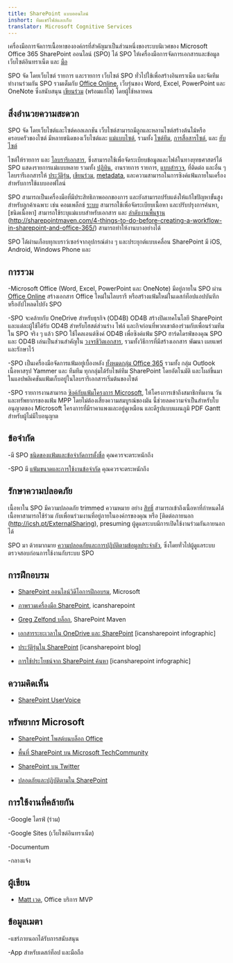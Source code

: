 ```yaml
---
title: SharePoint แบบออนไลน์
inshort: ทีมแชร์ไฟล์และเก็บ
translator: Microsoft Cognitive Services
---
```



เครื่องมือการจัดการเนื้อหาขององค์กรที่สำคัญมาเป็นส่วนหนึ่งของระบบนิเวศของ Microsoft Office 365 SharePoint ออนไลน์ (SPO) ได้ SPO ให้เครื่องมือการจัดการเอกสารและข้อมูล เว็บไซต์อินทราเน็ต และ [มือ](http://icsh.pt/HowToSPSearch)

SPO จัด โดยเว็บไซต์ รายการ และรายการ เว็บไซต์ SPO ทั่วไปใช้เพื่อสร้างอินทราเน็ต และจัดทีมทำงานร่วมกัน SPO รวมเต็มกับ [Office Online](https://technet.microsoft.com/en-us/library/word-online-service-description.aspx), เว็บรุ่นของ Word, Excel, PowerPoint และ OneNote ซึ่งสนับสนุน [เขียนร่วม](http://icsh.pt/CoAuthoring) (พร้อมแก้ไข) โดยผู้ใช้หลายคน

สิ่งอำนวยความสะดวก
---------

SPO จัด โดยเว็บไซต์และไซต์คอลเลกชัน เว็บไซต์สามารถมีลูกและหลานไซต์สร้างต้นไม้หรือครอบครัวของไซต์ มีหลายชนิดของเว็บไซต์และ [แม่แบบไซต์](https://support.office.com/en-us/article/Using-templates-to-create-different-kinds-of-SharePoint-sites-449eccec-ff99-4cf3-b62e-dcfee37e8da4), รวมทั้ง [ไซต์ทีม](https://support.office.com/en-us/article/what-is-a-sharepoint-team-site-75545757-36c3-46a7-beed-0aaa74f0401e), [การสื่อสารไซต์](https://support.office.com/en-us/article/what-is-a-sharepoint-communication-site-94a33429-e580-45c3-a090-5512a8070732), และ [ฮับไซต์](https://docs.microsoft.com/en-us/sharepoint/dev/features/hub-site/hub-site-overview)

ไซต์ให้รายการ และ [ไลบรารีเอกสาร](http://icsh.pt/SPDocLibs), ซึ่งสามารถใช้เพื่อจัดระเบียบข้อมูลและไฟล์ในทางยุทธศาสตร์ได้ SPO แสดงรายการแม่แบบหลาย รวมทั้ง [ปฏิทิน](https//icsh.pt/SPCalendars), งานรายการ รายการ, [แบบสำรวจ](http://icsh.pt/SPSurveyIntro), ที่ติดต่อ และอื่น ๆ ไลบรารีเอกสารให้ [ประวัติรุ่น](http://icsh.pt/VersionHistory), [เขียนร่วม](http://icsh.pt/CoAuthoring), [metadata](http://icsh.pt/MetadataGuide), และความสามารถในการซิงค์แฟ้มภายในเครื่องสำหรับการใช้แบบออฟไลน์

SPO สามารถเป็นเครื่องมือที่มีประสิทธิภาพออกของการ และยังสามารถปรับแต่งให้แก้ไขปัญหาขั้นสูงสำหรับลูกค้าเฉพาะ เช่น คอมเพล็กซ์ [ระบบ](http://sharepointmaven.com/2-ways-to-design-sharepoint-taxonomy-for-an-organization/) สามารถใช้เพื่อจัดระเบียบเนื้อหา และปรับปรุงการค้นหา, [ชนิดเนื้อหา] สามารถใช้ระบุแม่แบบสำหรับเอกสาร และ [ลำดับงานพื้นฐาน](https://technet.microsoft.com/en-us/library/cc262735.aspx) (http://sharepointmaven.com/4-things-to-do-before-creating-a-workflow-in-sharepoint-and-office-365/) สามารถทำให้งานบางอย่างได้

SPO ได้ผ่านเกือบทุกเบราว์เซอร์จากอุปกรณ์ต่าง ๆ และประยุกต์แบบเคลื่อน SharePoint มี iOS, Android, Windows Phone และ

การรวม
---------

-Microsoft Office (Word, Excel, PowerPoint และ OneNote) มีอยู่ภายใน SPO ผ่าน [Office Online](https://technet.microsoft.com/en-us/library/word-online-service-description.aspx) สร้างเอกสาร Office ใหม่ในไลบรารี หรือสร้างแฟ้มใหม่ในเดสก์ท็อปแอปบันทึก หรืออัปโหลดไปยัง SPO

-SPO จะคล้ายกับ OneDrive สำหรับธุรกิจ (OD4B) OD4B สร้างปิดเทคโนโลยี SharePoint และแต่ละผู้ใช้ได้รับ OD4B สำหรับโฮสต์ส่วนร่าง ไฟล์ และกิจก่อนที่พวกเขาต้องร่วมกับเพื่อนร่วมทีมใน SPO จริง ๆ แล้ว SPO ใช้ไคลเอนต์ซิงค์ OD4B เพื่อซิงค์แฟ้ม SPO ฮาร์ดไดรฟ์ของคุณ SPO และ OD4B เล่นเป็นส่วนสำคัญใน [วงจรชีวิตเอกสาร](http://icsh.pt/DocCircleOfLife), รวมทั้งวิธีการที่มีสร้างเอกสาร พัฒนา เผยแพร่ และรักษาไว้

-SPO เป็นเครื่องมือจัดการแฟ้มอยู่เบื้องหลัง [ทั้งหมดกลุ่ม Office 365](http://icsh.pt/O365groups) รวมทั้ง กลุ่ม Outlook เนื้อหาสรุป Yammer และ ทีมทีม ทุกกลุ่มได้รับไซต์ทีม SharePoint โดยอัตโนมัติ และโผล่ขึ้นมาในแอปพลิเคชันแฟ้มเก็บอยู่ในไลบรารีเอกสารเริ่มต้นของไซต์

-SPO รายการงานสามารถ [ซิงค์กับแฟ้มโครงการ Microsoft](http://icsh.pt/MPPtoSharePoint), ให้โครงการเข้าถึงสมาชิกทีมงาน วัน และทรัพยากรของแฟ้ม MPP โดยไม่ต้องเสี่ยงความสมบูรณ์ของมัน นี้ช่วยลดความจำเป็นสำหรับใบอนุญาตของ Microsoft โครงการที่มีราคาแพงและอยู่ดูเหมือน และดีรูปแบบแผนภูมิ PDF Gantt สำหรับผู้ไม่มีใบอนุญาต

ข้อจำกัด
---------

-มี SPO [ชนิดของแฟ้มและข้อจำกัดการตั้งชื่อ](http://icsh.pt/SPFileTypeLimits) คุณควรจะตระหนักถึง

-SPO มี [แฟ้มขนาดและการใช้งานข้อจำกัด](http://icsh.pt/SPUseLimits) คุณควรจะตระหนักถึง

รักษาความปลอดภัย
---------

เนื้อหาใน SPO มีความปลอดภัย trimmed ความหมาย อย่าง [สิทธิ์](http://icsh.pt/PermissionsInSP) สามารถเข้าถึงเนื้อหาที่กำหนดได้ เนื้อหาสามารถใช้ร่วม กับเพื่อนร่วมงานที่อยู่ภายในองค์กรของคุณ หรือ [ติดต่อภายนอก (http://icsh.pt/ExternalSharing), presuming ผู้ดูแลระบบมีการเปิดใช้งานร่วมกันภายนอกได้

SPO มา ด้วยมากมาย [ความปลอดภัยและการปฏิบัติตามข้อมูลประจำตัว](https://blogs.technet.microsoft.com/wbaer/2017/03/13/security-and-compliance-in-sharepoint-online-and-onedrive-for-business/), ซึ่งโดยทั่วไปผู้ดูแลระบบตรวจสอบก่อนการใช้งานกับระบบ SPO

การฝึกอบรม
---------

- [SharePoint ออนไลน์วิดีโอการฝึกอบรม](https://support.office.com/en-us/article/SharePoint-Online-video-training-cb8ef501-84db-4427-ac77-ec2009fb8e23?ui=en-US&rs=en-US&ad=US), Microsoft

- [ภาพรวมเครื่องมือ SharePoint](http://icansharepoint.com/tools), icansharepoint

- [Greg Zelfond บล็อก](http://sharepointmaven.com/blog-sharepoint-best-practices/), SharePoint Maven

- [เอกสารระยะเวลาใน OneDrive และ SharePoint](http://icsh.pt/DocCircleOfLife) \[icansharepoint
    infographic\]

- [ประวัติรุ่นใน SharePoint](http://icsh.pt/VersionHistory)
    \[icansharepoint blog\]

- [การใช้ประโยชน์จาก SharePoint
    ค้นหา](http://icsh.pt/HowToSPSearch) \[icansharepoint infographic\]

ความคิดเห็น
---------

- [SharePoint UserVoice](https://sharepoint.uservoice.com/)

ทรัพยากร Microsoft
---------

- [SharePoint โพสต์บนบล็อก Office](https://blogs.office.com/en-us/sharepoint/)

- [พื้นที่ SharePoint บน Microsoft TechCommunity](https://techcommunity.microsoft.com/t5/SharePoint/bd-p/SharePoint_General)

- [SharePoint บน Twitter](https://twitter.com/sharepoint)

- [ปลอดภัยและปฏิบัติตามใน SharePoint](https://blogs.technet.microsoft.com/wbaer/2017/03/13/security-and-compliance-in-sharepoint-online-and-onedrive-for-business/)


การใช้งานที่คล้ายกัน
--------------------

-Google ไดรฟ์ (ร่วม)

-Google Sites (เว็บไซต์อินทราเน็ต)

-Documentum

-กลางแจ้ง

ผู้เขียน
---------

- [Matt เวด](https://www.linkedin.com/in/thatmattwade/), Office บริการ MVP

ข้อมูลเมตา
--------

-แชร์ภายนอกได้รับการสนับสนุน

-App สำหรับเดสก์ท็อป และมือถือ

